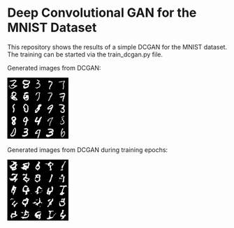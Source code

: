 # Deep Convolutional GAN for the MNIST Dataset

This repository shows the results of a simple DCGAN for the MNIST dataset. The training can be started via the train_dcgan.py file.

Generated images from DCGAN:

![](images/generated_images.png)


Generated images from DCGAN during training epochs:

![](images/train.gif) 

 


